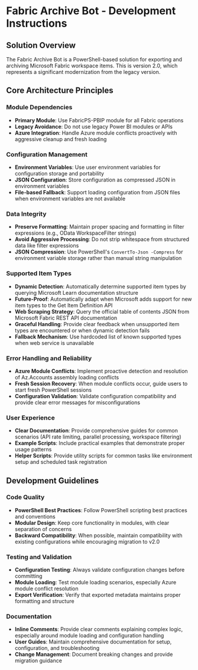# Fabric Archive Bot - Development Instructions

## Solution Overview
The Fabric Archive Bot is a PowerShell-based solution for exporting and archiving Microsoft Fabric workspace items. This is version 2.0, which represents a significant modernization from the legacy version.

## Core Architecture Principles

### Module Dependencies
- **Primary Module**: Use FabricPS-PBIP module for all Fabric operations
- **Legacy Avoidance**: Do not use legacy Power BI modules or APIs
- **Azure Integration**: Handle Azure module conflicts proactively with aggressive cleanup and fresh loading

### Configuration Management
- **Environment Variables**: Use user environment variables for configuration storage and portability
- **JSON Configuration**: Store configuration as compressed JSON in environment variables
- **File-based Fallback**: Support loading configuration from JSON files when environment variables are not available

### Data Integrity
- **Preserve Formatting**: Maintain proper spacing and formatting in filter expressions (e.g., OData WorkspaceFilter strings)
- **Avoid Aggressive Processing**: Do not strip whitespace from structured data like filter expressions
- **JSON Compression**: Use PowerShell's `ConvertTo-Json -Compress` for environment variable storage rather than manual string manipulation

### Supported Item Types
- **Dynamic Detection**: Automatically determine supported item types by querying Microsoft Learn documentation structure
- **Future-Proof**: Automatically adapt when Microsoft adds support for new item types to the Get Item Definition API
- **Web Scraping Strategy**: Query the official table of contents JSON from Microsoft Fabric REST API documentation
- **Graceful Handling**: Provide clear feedback when unsupported item types are encountered or when dynamic detection fails
- **Fallback Mechanism**: Use hardcoded list of known supported types when web service is unavailable

### Error Handling and Reliability
- **Azure Module Conflicts**: Implement proactive detection and resolution of Az.Accounts assembly loading conflicts
- **Fresh Session Recovery**: When module conflicts occur, guide users to start fresh PowerShell sessions
- **Configuration Validation**: Validate configuration compatibility and provide clear error messages for misconfigurations

### User Experience
- **Clear Documentation**: Provide comprehensive guides for common scenarios (API rate limiting, parallel processing, workspace filtering)
- **Example Scripts**: Include practical examples that demonstrate proper usage patterns
- **Helper Scripts**: Provide utility scripts for common tasks like environment setup and scheduled task registration

## Development Guidelines

### Code Quality
- **PowerShell Best Practices**: Follow PowerShell scripting best practices and conventions
- **Modular Design**: Keep core functionality in modules, with clear separation of concerns
- **Backward Compatibility**: When possible, maintain compatibility with existing configurations while encouraging migration to v2.0

### Testing and Validation
- **Configuration Testing**: Always validate configuration changes before committing
- **Module Loading**: Test module loading scenarios, especially Azure module conflict resolution
- **Export Verification**: Verify that exported metadata maintains proper formatting and structure

### Documentation
- **Inline Comments**: Provide clear comments explaining complex logic, especially around module loading and configuration handling
- **User Guides**: Maintain comprehensive documentation for setup, configuration, and troubleshooting
- **Change Management**: Document breaking changes and provide migration guidance
